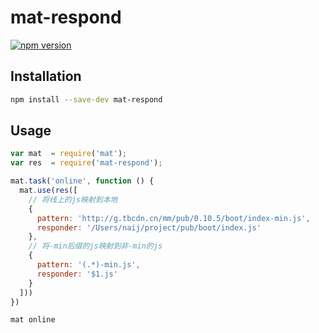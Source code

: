 # mat-respond

[![npm version](https://badge.fury.io/js/mat-respond.svg)](http://badge.fury.io/js/mat-respond)

## Installation

```sh
npm install --save-dev mat-respond
```

## Usage

```javascript
var mat  = require('mat');
var res  = require('mat-respond');

mat.task('online', function () {
  mat.use(res([
    // 将线上的js映射到本地
    {
      pattern: 'http://g.tbcdn.cn/mm/pub/0.10.5/boot/index-min.js',
      responder: '/Users/naij/project/pub/boot/index.js'
    }, 
    // 将-min后缀的js映射到非-min的js
    {
      pattern: '(.*)-min.js',
      responder: '$1.js'
    }
  ]))
})
```

```sh
mat online
```
